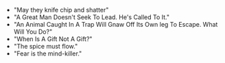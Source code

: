 - "May they knife chip and shatter"
- "A Great Man Doesn't Seek To Lead. He's Called To It."
- "An Animal Caught In A Trap Will Gnaw Off Its Own leg To Escape. What Will You Do?"
- "When Is A Gift Not A Gift?"
- "The spice must flow."
- "Fear is the mind-killer."
